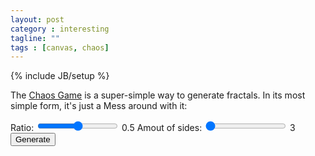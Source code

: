 ```yaml
---
layout: post
category : interesting
tagline: ""
tags : [canvas, chaos]
---
```

{% include JB/setup %}

The [Chaos Game](http://en.wikipedia.org/wiki/Chaos_game) is a super-simple way to generate fractals. In its most simple form, it's just a 
Mess around with it:
<div>
  <label for="range-in">Ratio:</label>
  <input type="range" id="range-in" min="0" max="1" step="0.01" onchange="rangeout.value=value" />
  <output id="rangeout">0.5</output>
  <label for="range-in">Amout of sides:</label>
  <input type="range" id="ngon-in" min="3" max="16" step="1" onchange="ngonout.value=value" value="3"/>
  <output id="ngonout">3</output>
  <div>
    <button class="btn" id="play">Generate</button>
  </div>
</div>
<canvas id='chaos' width='600' height='600'></canvas>

<script type="text/javascript">
//<![CDATA[|
var canvas = document.getElementById("chaos"),
button = document.getElementById("play");

function generate_ngon(n, width) {
  var points = Array(),
      half_width = width/2;
  for (var i = 0; i < n; i++) {
    points.push(half_width - 1 - Math.sin((i/n)*Math.PI*2)*half_width);
    points.push(half_width - 1 - Math.cos((i/n)*Math.PI*2)*half_width);
  }
  return points;
}

function basic_(){
  var ratio = document.getElementById("range-in").value,
    n = document.getElementById("ngon-in").value,
    points = generate_ngon(n, canvas.width),
    ctx = canvas.getContext('2d'),
    prevX = Math.floor(Math.random()*600),
    prevY = Math.floor(Math.random()*600);
  ctx.clearRect(0,0,600,600);
  ctx.fillStyle = 'rgba(0,0,0,128)';
  // skip the first 100 points
  for (var i = 0; i < 100; i++) {
    var randomIndex = Math.floor(Math.random()*points.length/2) * 2,
        prevX = prevX*ratio + (1-ratio)*points[randomIndex],
        prevY = prevY*ratio + (1-ratio)*points[randomIndex+1];
  }

  for (var i = 0; i < 100000; i++) {
    var randomIndex = Math.floor(Math.random()*points.length/2) * 2,
        prevX = prevX*ratio + (1-ratio)*points[randomIndex],
        prevY = prevY*ratio + (1-ratio)*points[randomIndex+1];
    ctx.fillRect(prevX,prevY,1,1);
  }
}

button.addEventListener('click', do_some_chaos);
do_some_chaos();
//]]>
</script>
